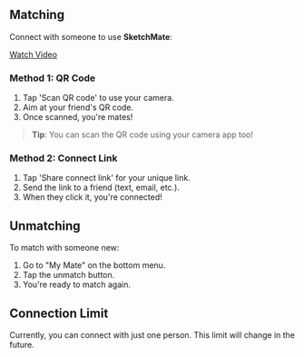 ## Matching

Connect with someone to use **SketchMate**:

<a href="https://www.youtube.com/watch?v=cy0LfRuB2vk&list=PL59USjwdMIDkWNkVo4lP2UJODNKOnocsX&index=2" target="_blank">
Watch Video
</a>

### Method 1: QR Code

1. Tap 'Scan QR code' to use your camera.
2. Aim at your friend's QR code.
3. Once scanned, you're mates!

> **Tip**: You can scan the QR code using your camera app too!

### Method 2: Connect Link

1. Tap 'Share connect link' for your unique link.
2. Send the link to a friend (text, email, etc.).
3. When they click it, you're connected!

## Unmatching

To match with someone new:

1. Go to "My Mate" on the bottom menu.
2. Tap the unmatch button.
3. You're ready to match again.

## Connection Limit

Currently, you can connect with just one person. This limit will change in the future.
